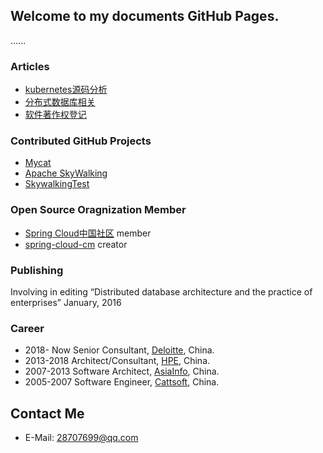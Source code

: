 ## Welcome to my documents GitHub Pages.
......


### Articles
* [kubernetes源码分析](https://github.com/wengangJi/My-documents/tree/master/kubernetes%E6%BA%90%E7%A0%81%E5%88%86%E6%9E%90)
* [分布式数据库相关](https://github.com/wengangJi/My-documents/tree/master/%E5%88%86%E5%B8%83%E5%BC%8F%E6%95%B0%E6%8D%AE%E5%BA%93%E7%9B%B8%E5%85%B3)
* [软件著作权登记](https://github.com/wengangJi/My-documents/tree/master/%E8%BD%AF%E4%BB%B6%E8%91%97%E4%BD%9C%E6%9D%83%E7%99%BB%E8%AE%B0)

### Contributed GitHub Projects

* [Mycat](https://github.com/MyCATApache)
* [Apache SkyWalking](https://github.com/apache/incubator-skywalking)
* [SkywalkingTest](https://github.com/SkywalkingTest)

### Open Source Oragnization Member
* [Spring Cloud中国社区](https://github.com/SpringCloud) member
* [spring-cloud-cm](https://github.com/SpringCloud/spring-cloud-cm) creator

### Publishing
Involving in editing “Distributed database architecture and the practice of enterprises”	January, 2016


### Career
* 2018- Now  Senior Consultant, [Deloitte](https://www2.deloitte.com/global/en.html), China.
* 2013-2018  Architect/Consultant, [HPE](http://www.hpe.com), China.
* 2007-2013  Software Architect, [AsiaInfo](http://www.asiainfo.com), China.
* 2005-2007  Software Engineer, [Cattsoft](http://www.cattsoft.com), China.

## Contact Me
* E-Mail: 28707699@qq.com
